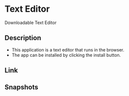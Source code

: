 # Text Editor
Downloadable Text Editor

## Description
- This application is a text editor that runs in the browser.
- The app can be installed by clicking the install button.

## Link


## Snapshots



